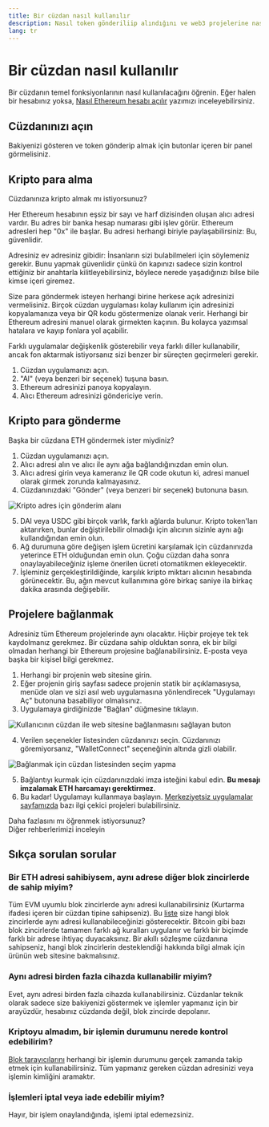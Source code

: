 ```yaml
---
title: Bir cüzdan nasıl kullanılır
description: Nasıl token gönderiliip alındığını ve web3 projelerine nasıl bağlanıldığını anlatan bir rehber.
lang: tr
---
```


# Bir cüzdan nasıl kullanılır

Bir cüzdanın temel fonksiyonlarının nasıl kullanılacağını öğrenin. Eğer halen bir hesabınız yoksa, [Nasıl Ethereum hesabı açılır](/guides/how-to-create-an-ethereum-account/) yazımızı inceleyebilirsiniz.

## Cüzdanınızı açın

Bakiyenizi gösteren ve token gönderip almak için butonlar içeren bir panel görmelisiniz.

## Kripto para alma

Cüzdanınıza kripto almak mı istiyorsunuz?

Her Ethereum hesabının eşsiz bir sayı ve harf dizisinden oluşan alıcı adresi vardır. Bu adres bir banka hesap numarası gibi işlev görür. Ethereum adresleri hep "0x" ile başlar. Bu adresi herhangi biriyle paylaşabilirsiniz: Bu, güvenlidir.

Adresiniz ev adresiniz gibidir: İnsanların sizi bulabilmeleri için söylemeniz gerekir. Bunu yapmak güvenlidir çünkü ön kapınızı sadece sizin kontrol ettiğiniz bir anahtarla kilitleyebilirsiniz, böylece nerede yaşadığınızı bilse bile kimse içeri giremez.

Size para göndermek isteyen herhangi birine herkese açık adresinizi vermelisiniz. Birçok cüzdan uygulaması kolay kullanım için adresinizi kopyalamanıza veya bir QR kodu göstermenize olanak verir. Herhangi bir Ethereum adresini manuel olarak girmekten kaçının. Bu kolayca yazımsal hatalara ve kayıp fonlara yol açabilir.

Farklı uygulamalar değişkenlik gösterebilir veya farklı diller kullanabilir, ancak fon aktarmak istiyorsanız sizi benzer bir süreçten geçirmeleri gerekir.

1. Cüzdan uygulamanızı açın.
2. "Al" (veya benzeri bir seçenek) tuşuna basın.
3. Ethereum adresinizi panoya kopyalayın.
4. Alıcı Ethereum adresinizi göndericiye verin.

## Kripto para gönderme

Başka bir cüzdana ETH göndermek ister miydiniz?

1. Cüzdan uygulamanızı açın.
2. Alıcı adresi alın ve alıcı ile aynı ağa bağlandığınızdan emin olun.
3. Alıcı adresi girin veya kameranız ile QR code okutun ki, adresi manuel olarak girmek zorunda kalmayasınız.
4. Cüzdanınızdaki "Gönder" (veya benzeri bir seçenek) butonuna basın.

![Kripto adres için gönderim alanı](./send.png)
<br/>

5. DAI veya USDC gibi birçok varlık, farklı ağlarda bulunur. Kripto token'ları aktarırken, bunlar değiştirilebilir olmadığı için alıcının sizinle aynı ağı kullandığından emin olun.
6. Ağ durumuna göre değişen işlem ücretini karşılamak için cüzdanınızda yeterince ETH olduğundan emin olun. Çoğu cüzdan daha sonra onaylayabileceğiniz işleme önerilen ücreti otomatikmen ekleyecektir.
7. İşleminiz gerçekleştirildiğinde, karşılık kripto miktarı alıcının hesabında görünecektir. Bu, ağın mevcut kullanımına göre birkaç saniye ila birkaç dakika arasında değişebilir.

## Projelere bağlanmak

Adresiniz tüm Ethereum projelerinde aynı olacaktır. Hiçbir projeye tek tek kaydolmanız gerekmez. Bir cüzdana sahip olduktan sonra, ek bir bilgi olmadan herhangi bir Ethereum projesine bağlanabilirsiniz. E-posta veya başka bir kişisel bilgi gerekmez.

1. Herhangi bir projenin web sitesine girin.
2. Eğer projenin giriş sayfası sadece projenin statik bir açıklamasıysa, menüde olan ve sizi asıl web uygulamasına yönlendirecek "Uygulamayı Aç" butonuna basabiliyor olmalısınız.
3. Uygulamaya girdiğinizde "Bağlan" düğmesine tıklayın.

![Kullanıcının cüzdan ile web sitesine bağlanmasını sağlayan buton](./connect1.png)

4. Verilen seçenekler listesinden cüzdanınızı seçin. Cüzdanınızı göremiyorsanız, "WalletConnect" seçeneğinin altında gizli olabilir.

![Bağlanmak için cüzdan listesinden seçim yapma](./connect2.png)

5. Bağlantıyı kurmak için cüzdanınızdaki imza isteğini kabul edin. **Bu mesajı imzalamak ETH harcamayı gerektirmez**.
6. Bu kadar! Uygulamayı kullanmaya başlayın. [Merkeziyetsiz uygulamalar sayfamızda](/dapps/#explore) bazı ilgi çekici projeleri bulabilirsiniz. <br />

<Alert variant="update">
<AlertEmoji text=":eyes:"/>
<AlertContent className="justify-between flex-row items-center">
  <div>Daha fazlasını mı öğrenmek istiyorsunuz?</div>
  <ButtonLink href="/guides/">
    Diğer rehberlerimizi inceleyin
  </ButtonLink>
</AlertContent>
</Alert>

## Sıkça sorulan sorular

### Bir ETH adresi sahibiysem, aynı adrese diğer blok zincirlerde de sahip miyim?

Tüm EVM uyumlu blok zincirlerde aynı adresi kullanabilirsiniz (Kurtarma ifadesi içeren bir cüzdan tipine sahipseniz). Bu [liste](https://chainlist.org/) size hangi blok zincirlerde aynı adresi kullanabileceğinizi gösterecektir. Bitcoin gibi bazı blok zincirlerde tamamen farklı ağ kuralları uygulanır ve farklı bir biçimde farklı bir adrese ihtiyaç duyacaksınız. Bir akıllı sözleşme cüzdanına sahipseniz, hangi blok zincirlerin desteklendiği hakkında bilgi almak için ürünün web sitesine bakmalısınız.

### Aynı adresi birden fazla cihazda kullanabilir miyim?

Evet, aynı adresi birden fazla cihazda kullanabilirsiniz. Cüzdanlar teknik olarak sadece size bakiyenizi göstermek ve işlemler yapmanız için bir arayüzdür, hesabınız cüzdanda değil, blok zincirde depolanır.

### Kriptoyu almadım, bir işlemin durumunu nerede kontrol edebilirim?

[Blok tarayıcılarını](/developers/docs/data-and-analytics/block-explorers/) herhangi bir işlemin durumunu gerçek zamanda takip etmek için kullanabilirsiniz. Tüm yapmanız gereken cüzdan adresinizi veya işlemin kimliğini aramaktır.

### İşlemleri iptal veya iade edebilir miyim?

Hayır, bir işlem onaylandığında, işlemi iptal edemezsiniz.
